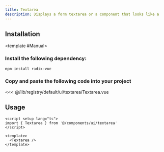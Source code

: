```yaml
---
title: Textarea
description: Displays a form textarea or a component that looks like a textarea.
---
```


<ComponentPreview name="TextareaDemo" /> 


## Installation

<TabPreview name="CLI">
<template #CLI>

```bash
npx shadcn-vue@latest add textarea
```
</template>

<template #Manual>

<Steps>

### Install the following dependency:

```bash
npm install radix-vue
```

### Copy and paste the following code into your project

<<< @/lib/registry/default/ui/textarea/Textarea.vue

</Steps>

</template>
</TabPreview>

## Usage

```vue
<script setup lang="ts">
import { Textarea } from '@/components/ui/textarea'
</script>

<template>
  <Textarea />
</template>
```